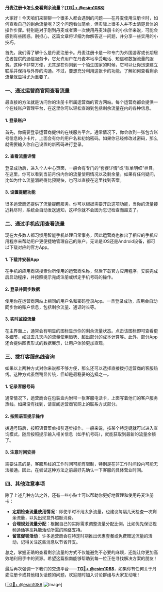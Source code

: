 **丹麦注册卡怎么查看剩余流量？[[TG💪+ @esim1088](https://t.me/s/esim1088)]**

大家好！今天咱们来聊聊一个很多人都会遇到的问题——在丹麦使用注册卡时，如何查看自己的剩余流量呢？这个问题看似简单，但实际上很多人并不太清楚具体的操作步骤。特别是对于刚到丹麦或者第一次使用丹麦注册卡的小伙伴来说，可能会感到有些困惑。别担心，这篇文章将详细为你解答这一问题，并分享一些实用的小技巧。

首先，我们得了解什么是丹麦注册卡。丹麦注册卡是一种专门为外国游客或长期居住者提供的通信服务卡，它允许用户在丹麦本地享受电话、短信和数据流量的服务。这种卡非常方便，尤其是在你刚到一个陌生国家的时候，它可以让你迅速建立联系并保持与外界的沟通。不过，要想充分利用这张卡的功能，了解如何查看剩余流量就显得尤为重要了。

### **一、通过运营商官网查看流量**

最直接的方法就是访问你的注册卡所属运营商的官方网站。每个运营商都会提供一个在线账户管理平台，在这里你可以轻松查询到包括剩余流量在内的各种信息。

#### **1. 登录账户**
首先，你需要登录运营商提供的在线服务平台。通常情况下，你会收到一张包含账号信息的小卡片，上面会有你的用户名和初始密码。如果你已经修改过密码，那么就需要输入你自己设置的新密码进行登录。

#### **2. 查看流量详情**
登录成功后，进入个人中心页面，一般会有专门的“套餐详情”或“账单明细”栏目。在这里，你可以看到当前月份内你的流量使用情况以及剩余量。如果有任何疑问，比如为什么流量消耗得比预期快，也可以直接在这里找到答案。

#### **3. 设置提醒功能**
很多运营商还提供了流量提醒服务。你可以根据需要开启这项功能，当你的流量接近耗尽时，系统会自动发送通知，这样你就不会因为忘记检查而超支了。

### **二、通过手机应用查看流量**

现在大多数人都习惯用智能手机处理日常事务，因此运营商也推出了相应的手机应用程序来帮助用户更便捷地管理自己的账户。无论是iOS还是Android设备，都可以下载对应的官方App。

#### **1. 下载并安装App**
在手机的应用商店搜索你所使用的运营商名称，然后下载官方应用程序。安装完成后启动程序，并按照提示完成注册或绑定手机号码的操作。

#### **2. 登录并同步数据**
使用你在运营商网站上相同的用户名和密码登录App。一旦登录成功，应用会自动同步你的账户信息，包括剩余流量、通话时长等。

#### **3. 实时监控流量**
在主界面上，通常会有明显的图标显示你的剩余流量状态。点击该图标即可查看更多细节，如过去几天内的流量使用趋势、超出部分的成本计算等。此外，部分App还会提供图表形式的数据展示，让用户体验更加直观。

### **三、拨打客服热线咨询**

如果以上两种方式对你来说都不够方便，那么还可以选择直接拨打运营商的客服热线。这种方式虽然稍显传统，但却是最稳妥的选择之一。

#### **1. 记录客服号码**
通常情况下，运营商会在包装盒内附带一张客服电话卡，上面写着他们的客户服务热线。如果没有找到，请查阅运营商官网上的联系方式部分。

#### **2. 按照语音提示操作**
拨通号码后，按照语音菜单指引逐步操作。一般来说，按某个特定键就可以进入查询模式，随后按照提示输入相关信息（如手机号码），就能获取到最新的流量余额了。

#### **3. 注意时间安排**
需要注意的是，客服热线的工作时间可能有限制，特别是在非工作时间段内可能无法接通。因此，在尝试这种方法之前最好先确认一下客服的具体营业时间。

### **四、其他注意事项**

除了上述几种方法之外，还有一些小贴士可以帮助你更好地管理和使用丹麦注册卡：

- **定期检查流量使用情况**：即使平时不用太多流量，也建议每隔几天检查一次剩余流量，以免出现意外超额消费。
- **合理规划流量分配**：根据自己的实际需求调整流量分配比例，比如优先保证视频通话等高耗能活动所需的网络支持。
- **留意促销活动**：许多运营商会在特定时期推出优惠套餐或免费赠送流量的活动，记得关注这些消息以节省开支。

总之，掌握正确的查看剩余流量的方式不仅能避免不必要的麻烦，还能让你更加高效地利用手中的资源。希望这篇指南能够帮助到每一位正在寻找解决方案的朋友！

最后再次强调一下我们的交流平台——**[TG💪+ @esim1088](https://t.me/s/esim1088)**，如果你有任何关于丹麦注册卡或其他相关话题的问题，欢迎随时加入讨论群组与大家互动哦！

[[TG💪+ @esim1088](https://t.me/s/esim1088) ![Image](https://i.postimg.cc/4NQfJmqS/Snipaste-2025-05-13-00-14-12.png)]